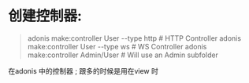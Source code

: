 # 创建控制器:
> adonis make:controller User --type http # HTTP Controller
> adonis make:controller User --type ws   # WS Controller
> adonis make:controller Admin/User       # Will use an Admin subfolder

在adonis 中的控制器 ; 跟多的时候是用在view 时